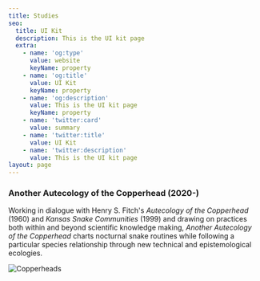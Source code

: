 ```yaml
---
title: Studies
seo:
  title: UI Kit
  description: This is the UI kit page
  extra:
    - name: 'og:type'
      value: website
      keyName: property
    - name: 'og:title'
      value: UI Kit
      keyName: property
    - name: 'og:description'
      value: This is the UI kit page
      keyName: property
    - name: 'twitter:card'
      value: summary
    - name: 'twitter:title'
      value: UI Kit
    - name: 'twitter:description'
      value: This is the UI kit page
layout: page
---
```

### Another Autecology of the Copperhead (2020-)

Working in dialogue with Henry S. Fitch's *Autecology of the Copperhead* (1960) and *Kansas Snake Communities* (1999) and drawing on practices both within and beyond scientific knowledge making, *Another Autecology of the Copperhead* charts nocturnal snake routines while following a particular species relationship through new technical and epistemological ecologies.

![Copperheads](images/dragon.jpg)
